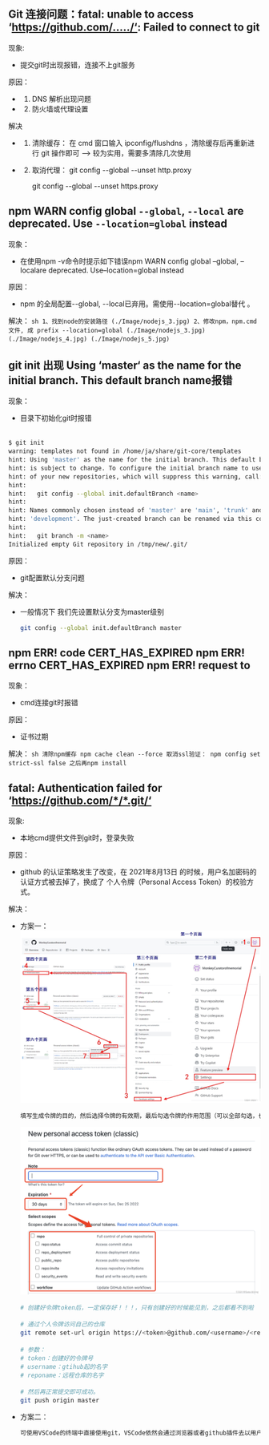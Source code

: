 ## Git 连接问题：fatal: unable to access ‘https://github.com/...../‘: Failed to connect to git

现象:
* 提交git时出现报错，连接不上git服务

原因：
* 1. DNS 解析出现问题

* 2. 防火墙或代理设置

解决
* 1. 清除缓存：
        在 cmd 窗口输入 ipconfig/flushdns ，清除缓存后再重新进行 git 操作即可   --> 较为实用，需要多清除几次使用

* 2. 取消代理：
        git config --global --unset http.proxy
        
        git config --global --unset https.proxy



## npm WARN config global `--global`, `--local` are deprecated. Use `--location=global` instead

现象：
* 在使用npm -v命令时提示如下错误npm WARN config global –global, –localare deprecated. Use–location=global instead

原因：
* npm 的全局配置--global, --local已弃用。需使用--location=global替代 。

解决：
    ```sh
    1、找到node的安装路径
    (./Image/nodejs_3.jpg)
    2、修改npm，npm.cmd文件, 成 prefix --location=global
    (./Image/nodejs_3.jpg)
    (./Image/nodejs_4.jpg)
    (./Image/nodejs_5.jpg)
    ```



## git init 出现 Using ‘master‘ as the name for the initial branch. This default branch name报错

现象：
* 目录下初始化git时报错

```sh

$ git init
warning: templates not found in /home/ja/share/git-core/templates
hint: Using 'master' as the name for the initial branch. This default branch name
hint: is subject to change. To configure the initial branch name to use in all
hint: of your new repositories, which will suppress this warning, call:
hint:
hint:   git config --global init.defaultBranch <name>
hint:
hint: Names commonly chosen instead of 'master' are 'main', 'trunk' and
hint: 'development'. The just-created branch can be renamed via this command:
hint:
hint:   git branch -m <name>
Initialized empty Git repository in /tmp/new/.git/

```

原因：
* git配置默认分支问题

解决：
* 一般情况下 我们先设置默认分支为master级别 

    ```sh
    git config --global init.defaultBranch master
    ```


## npm ERR! code CERT_HAS_EXPIRED npm ERR! errno CERT_HAS_EXPIRED npm ERR! request to

现象：
* cmd连接git时报错

原因：
* 证书过期

解决：
    ```sh
    清除npm缓存
    npm cache clean --force
    取消ssl验证：
    npm config set strict-ssl false
    之后再npm install 
    ```


## fatal: Authentication failed for ‘https://github.com/*/*.git/‘

现象:
* 本地cmd提供文件到git时，登录失败

原因：
* github 的认证策略发生了改变，在 2021年8月13日 的时候，用户名加密码的认证方式被去掉了，换成了 个人令牌（Personal Access Token）的校验方式。

解决：
* 方案一： 
    ![流程一](./Image/nodejs_1.jpg)

    ```sh
    填写生成令牌的目的，然后选择令牌的有效期，最后勾选令牌的作用范围（可以全部勾选，也可按需勾选）
    ```
    
    ![流程二](./Image/nodejs_2.jpg)

    ```sh
    # 创建好令牌token后，一定保存好！！！，只有创建好的时候能见到，之后都看不到啦

    # 通过个人令牌访问自己的仓库
    git remote set-url origin https://<token>@github.com/<username>/<reponame>.git
    
    # 参数：
    # token：创建好的令牌号
    # username：gtihub起的名字
    # reponame：远程仓库的名字

    # 然后再正常提交即可成功。
    git push origin master
    ```

* 方案二： 
    ```sh
    可使用VSCode的终端中直接使用git，VSCode依然会通过浏览器或者github插件去以用户和密码的方式验证
    ```